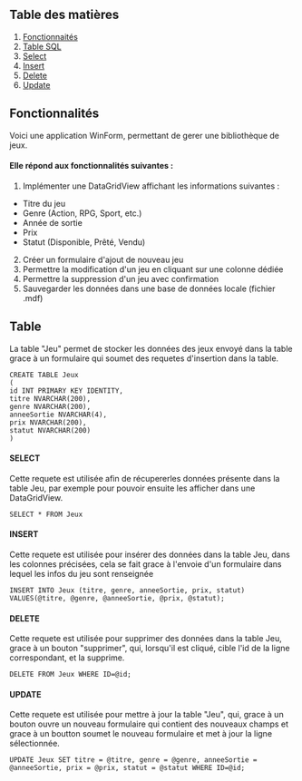 ## Table des matières
1. [Fonctionnaités](#fonctionnalités)
2. [Table SQL](#table)
3. [Select](#select)
4. [Insert](#insert)
4. [Delete](#delete)
4. [Update](#update)
## Fonctionnalités

Voici une application WinForm, permettant de gerer une bibliothèque de jeux.

#### Elle répond aux fonctionnalités suivantes :

1. Implémenter une DataGridView affichant les informations suivantes :
- Titre du jeu
- Genre (Action, RPG, Sport, etc.)
- Année de sortie
- Prix
- Statut (Disponible, Prêté, Vendu)
2. Créer un formulaire d'ajout de nouveau jeu
3. Permettre la modification d'un jeu en cliquant sur une colonne dédiée
4. Permettre la suppression d'un jeu avec confirmation
5. Sauvegarder les données dans une base de données locale (fichier .mdf)

## Table
La table "Jeu" permet de stocker les données des jeux envoyé dans la table grace à un formulaire qui soumet des requetes d'insertion dans la table.
```
CREATE TABLE Jeux
(
id INT PRIMARY KEY IDENTITY, 
titre NVARCHAR(200),
genre NVARCHAR(200),
anneeSortie NVARCHAR(4),
prix NVARCHAR(200),
statut NVARCHAR(200)
)
```
#### SELECT
Cette requete est utilisée afin de récupererles données présente dans la table Jeu, par exemple pour pouvoir ensuite les afficher dans une DataGridView. 
```
SELECT * FROM Jeux
```
#### INSERT
Cette requete est utilisée pour insérer des données dans la table Jeu, dans les colonnes précisées, cela se fait grace à l'envoie d'un formulaire dans lequel les infos du jeu sont renseignée
```
INSERT INTO Jeux (titre, genre, anneeSortie, prix, statut) VALUES(@titre, @genre, @anneeSortie, @prix, @statut);
```
#### DELETE
Cette requete est utilisée pour supprimer des données dans la table Jeu, grace à un bouton "supprimer", qui, lorsqu'il est cliqué, cible l'id de la ligne correspondant, et la supprime.
```
DELETE FROM Jeux WHERE ID=@id;
```
#### UPDATE
Cette requete est utilisée pour mettre à jour la table "Jeu", qui, grace à un bouton ouvre un nouveau formulaire qui contient des nouveaux champs et grace à un boutton soumet le nouveau formulaire et met à jour la ligne sélectionnée.
```
UPDATE Jeux SET titre = @titre, genre = @genre, anneeSortie = @anneeSortie, prix = @prix, statut = @statut WHERE ID=@id;
```
